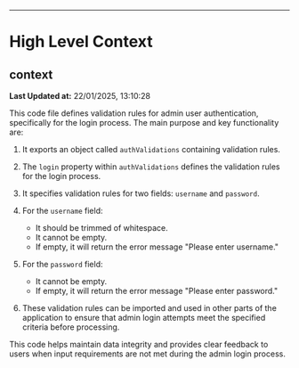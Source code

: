 

---
# High Level Context
## context
**Last Updated at:** 22/01/2025, 13:10:28

This code file defines validation rules for admin user authentication, specifically for the login process. The main purpose and key functionality are:

1. It exports an object called `authValidations` containing validation rules.

2. The `login` property within `authValidations` defines the validation rules for the login process.

3. It specifies validation rules for two fields: `username` and `password`.

4. For the `username` field:
   - It should be trimmed of whitespace.
   - It cannot be empty.
   - If empty, it will return the error message "Please enter username."

5. For the `password` field:
   - It cannot be empty.
   - If empty, it will return the error message "Please enter password."

6. These validation rules can be imported and used in other parts of the application to ensure that admin login attempts meet the specified criteria before processing.

This code helps maintain data integrity and provides clear feedback to users when input requirements are not met during the admin login process.
